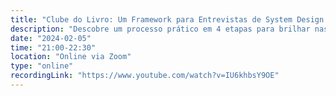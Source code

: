 ```yaml
---
title: "Clube do Livro: Um Framework para Entrevistas de System Design - Parte 1"
description: "Descobre um processo prático em 4 etapas para brilhar nas entrevistas de System Design. Aprende a navegar por perguntas vagas, a colaborar com o entrevistador, e a transformar problemas abertos em soluções claras e bem estruturadas — tudo com foco em comunicação, raciocínio crítico e decisões bem justificadas."
date: "2024-02-05"
time: "21:00-22:30"
location: "Online via Zoom"
type: "online"
recordingLink: "https://www.youtube.com/watch?v=IU6khbsY9OE"
---
```

